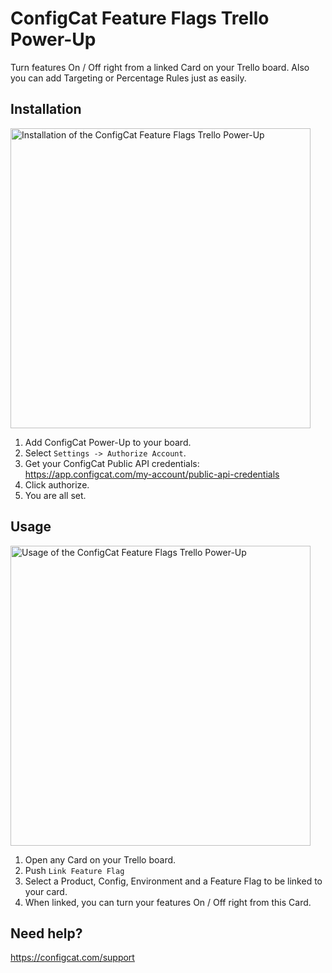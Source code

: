 # ConfigCat Feature Flags Trello Power-Up

Turn features On / Off right from a linked Card on your Trello board. Also you can add Targeting or Percentage Rules just as easily.

## Installation
<img src="https://raw.githubusercontent.com/configcat/trello-powerup/master/src/assets/enable_trello.gif" alt="Installation of the ConfigCat Feature Flags Trello Power-Up" width="480"/>

1. Add ConfigCat Power-Up to your board.
2. Select `Settings -> Authorize Account`.
3. Get your ConfigCat Public API credentials: https://app.configcat.com/my-account/public-api-credentials
4. Click authorize.
5. You are all set.

## Usage
<img src="https://raw.githubusercontent.com/configcat/trello-powerup/master/src/assets/use_trello.gif" alt="Usage of the ConfigCat Feature Flags Trello Power-Up" width="480"/>

1. Open any Card on your Trello board.
2. Push `Link Feature Flag`
3. Select a Product, Config, Environment and a Feature Flag to be linked to your card.
4. When linked, you can turn your features On / Off right from this Card.

## Need help?

https://configcat.com/support
